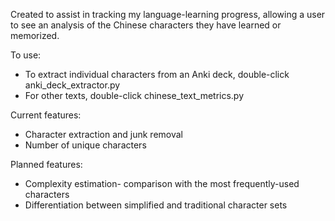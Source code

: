 Created to assist in tracking my language-learning progress, allowing a user to see an analysis of the Chinese characters they have learned or memorized.

To use:
- To extract individual characters from an Anki deck, double-click anki_deck_extractor.py
- For other texts, double-click chinese_text_metrics.py

Current features:
- Character extraction and junk removal
- Number of unique characters

Planned features:
- Complexity estimation- comparison with the most frequently-used characters
- Differentiation between simplified and traditional character sets
